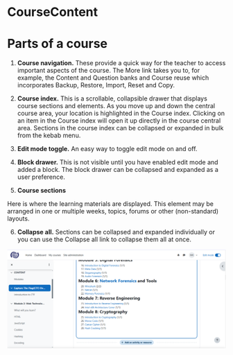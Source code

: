 # CourseContent

# Parts of a course
1. **Course navigation.** These provide a quick way for the teacher to access important aspects of the course. The More link takes you to, for example, the Content and Question banks and Course reuse which incorporates Backup, Restore, Import, Reset and Copy.

2. **Course index.** This is a scrollable, collapsible drawer that displays course sections and elements. As you move up and down the central course area, your location is highlighted in the Course index. Clicking on an item in the Course index will open it up directly in the course central area. Sections in the course index can be collapsed or expanded in bulk from the kebab menu.

3. **Edit mode toggle.** An easy way to toggle edit mode on and off.

4. **Block drawer.** This is not visible until you have enabled edit mode and added a block. The block drawer can be collapsed and expanded as a user preference.


5. **Course sections**

Here is where the learning materials are displayed. This element may be arranged in one or multiple weeks, topics, forums or other (non-standard) layouts.

6. **Collapse all.** Sections can be collapsed and expanded individually or you can use the Collapse all link to collapse them all at once.

![Alt Text](./cou.png)